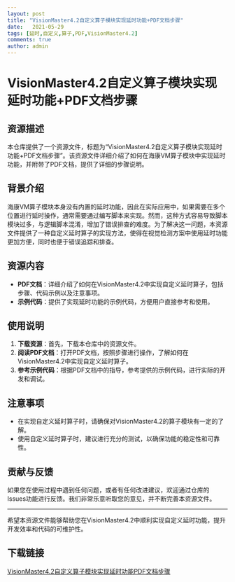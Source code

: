 ```yaml
---
layout: post
title: "VisionMaster4.2自定义算子模块实现延时功能+PDF文档步骤"
date:   2021-05-29
tags: [延时,自定义,算子,PDF,VisionMaster4.2]
comments: true
author: admin
---
```

# VisionMaster4.2自定义算子模块实现延时功能+PDF文档步骤

## 资源描述

本仓库提供了一个资源文件，标题为“VisionMaster4.2自定义算子模块实现延时功能+PDF文档步骤”。该资源文件详细介绍了如何在海康VM算子模块中实现延时功能，并附带了PDF文档，提供了详细的步骤说明。

## 背景介绍

海康VM算子模块本身没有内置的延时功能，因此在实际应用中，如果需要在多个位置进行延时操作，通常需要通过编写脚本来实现。然而，这种方式容易导致脚本模块过多，与逻辑脚本混淆，增加了错误排查的难度。为了解决这一问题，本资源文件提供了一种自定义延时算子的实现方法，使得在视觉检测方案中使用延时功能更加方便，同时也便于错误追踪和排查。

## 资源内容

- **PDF文档**：详细介绍了如何在VisionMaster4.2中实现自定义延时算子，包括步骤、代码示例以及注意事项。
- **示例代码**：提供了实现延时功能的示例代码，方便用户直接参考和使用。

## 使用说明

1. **下载资源**：首先，下载本仓库中的资源文件。
2. **阅读PDF文档**：打开PDF文档，按照步骤进行操作，了解如何在VisionMaster4.2中实现自定义延时算子。
3. **参考示例代码**：根据PDF文档中的指导，参考提供的示例代码，进行实际的开发和调试。

## 注意事项

- 在实现自定义延时算子时，请确保对VisionMaster4.2的算子模块有一定的了解。
- 使用自定义延时算子时，建议进行充分的测试，以确保功能的稳定性和可靠性。

## 贡献与反馈

如果您在使用过程中遇到任何问题，或者有任何改进建议，欢迎通过仓库的Issues功能进行反馈。我们非常乐意听取您的意见，并不断完善本资源文件。

---

希望本资源文件能够帮助您在VisionMaster4.2中顺利实现自定义延时功能，提升开发效率和代码的可维护性。

## 下载链接

[VisionMaster4.2自定义算子模块实现延时功能PDF文档步骤](https://pan.quark.cn/s/4a024f85bbd6)